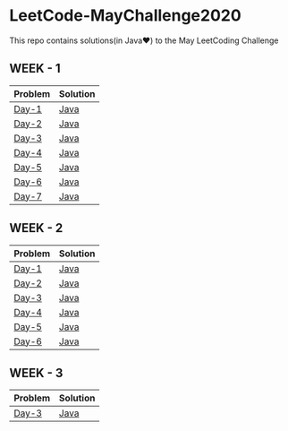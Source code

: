 # LeetCode-MayChallenge2020
This repo contains solutions(in Java♥) to the May LeetCoding Challenge
## WEEK - 1 
Problem | Solution
------- | --------
[Day-1](https://leetcode.com/explore/challenge/card/may-leetcoding-challenge/534/week-1-may-1st-may-7th/3316/) | [Java](https://github.com/chetanbommu/LeetCode-MayChallenge2020/blob/master/src/FirstBadVersion.java)
[Day-2](https://leetcode.com/explore/challenge/card/may-leetcoding-challenge/534/week-1-may-1st-may-7th/3317/) | [Java](https://github.com/chetanbommu/LeetCode-MayChallenge2020/blob/master/src/JewelsAndStones.java)
[Day-3](https://leetcode.com/explore/challenge/card/may-leetcoding-challenge/534/week-1-may-1st-may-7th/3318/) | [Java](https://github.com/chetanbommu/LeetCode-MayChallenge2020/blob/master/src/RansomNote.java)
[Day-4](https://leetcode.com/explore/challenge/card/may-leetcoding-challenge/534/week-1-may-1st-may-7th/3319/) | [Java](https://github.com/chetanbommu/LeetCode-MayChallenge2020/blob/master/src/NumberCompliment.java)
[Day-5](https://leetcode.com/explore/challenge/card/may-leetcoding-challenge/534/week-1-may-1st-may-7th/3320/) | [Java](https://github.com/chetanbommu/LeetCode-MayChallenge2020/blob/master/src/FirstUniqueCharacterInAString.java)
[Day-6](https://leetcode.com/explore/challenge/card/may-leetcoding-challenge/534/week-1-may-1st-may-7th/3321/) | [Java](https://github.com/chetanbommu/LeetCode-MayChallenge2020/blob/master/src/MajorityElement.java)
[Day-7](https://leetcode.com/explore/challenge/card/may-leetcoding-challenge/534/week-1-may-1st-may-7th/3322/) | [Java](https://github.com/chetanbommu/LeetCode-MayChallenge2020/blob/master/src/CousinsInBinaryTree.java)

## WEEK - 2 
Problem | Solution
------- | --------
[Day-1](https://leetcode.com/explore/challenge/card/may-leetcoding-challenge/535/week-2-may-8th-may-14th/3323/) | [Java](https://github.com/chetanbommu/LeetCode-MayChallenge2020/blob/master/src/CheckIfItIsAStraightLine.java)
[Day-2](https://leetcode.com/explore/challenge/card/may-leetcoding-challenge/535/week-2-may-8th-may-14th/3324/) | [Java](https://github.com/chetanbommu/LeetCode-MayChallenge2020/blob/master/src/ValidPerfectSquare.java)
[Day-3](https://leetcode.com/explore/challenge/card/may-leetcoding-challenge/535/week-2-may-8th-may-14th/3325/) | [Java](https://github.com/chetanbommu/LeetCode-MayChallenge2020/blob/master/src/FindTheTownJudge.java)
[Day-4](https://leetcode.com/explore/challenge/card/may-leetcoding-challenge/535/week-2-may-8th-may-14th/3326/) | [Java](https://github.com/chetanbommu/LeetCode-MayChallenge2020/blob/master/src/FloodFill.java)
[Day-5](https://leetcode.com/explore/challenge/card/may-leetcoding-challenge/535/week-2-may-8th-may-14th/3327/) | [Java](https://github.com/chetanbommu/LeetCode-MayChallenge2020/blob/master/src/SingleElementInASortedArray.java)
[Day-6](https://leetcode.com/explore/challenge/card/may-leetcoding-challenge/535/week-2-may-8th-may-14th/3328/) | [Java](https://github.com/chetanbommu/LeetCode-MayChallenge2020/blob/master/src/RemoveKDigits.java)
## WEEK - 3
Problem | Solution
------- | --------
[Day-3](https://leetcode.com/explore/challenge/card/may-leetcoding-challenge/536/week-3-may-15th-may-21st/3332/) | [Java](https://github.com/chetanbommu/LeetCode-MayChallenge2020/blob/master/src/FindAllAnagramsInAString.java)